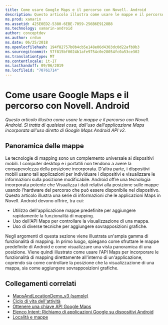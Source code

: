 ```yaml
---
title: Come usare Google Maps e il percorso con Novell. Android
description: Questo articolo illustra come usare le mappe e il percorso con Novell. Android. Si tratta di qualsiasi cosa, dall'uso dell'applicazione Maps incorporata all'uso diretto di Google Maps Android API v2.
ms.prod: xamarin
ms.assetid: 425E0ED2-5380-6EBE-7059-256B6E9128B8
ms.technology: xamarin-android
author: conceptdev
ms.author: crdun
ms.date: 06/25/2018
ms.openlocfilehash: 194f82757b0b4cb5e148e06d4303dc0d22afb9b3
ms.sourcegitcommit: 57f815bf0024b1afe9754c0e28054fc0a53ce302
ms.translationtype: MT
ms.contentlocale: it-IT
ms.lasthandoff: 09/06/2019
ms.locfileid: "70761714"
---
```

# <a name="how-to-use-google-maps-and-location-with-xamarinandroid"></a>Come usare Google Maps e il percorso con Novell. Android

_Questo articolo illustra come usare le mappe e il percorso con Novell. Android. Si tratta di qualsiasi cosa, dall'uso dell'applicazione Maps incorporata all'uso diretto di Google Maps Android API v2._

## <a name="maps-overview"></a>Panoramica delle mappe

Le tecnologie di mapping sono un complemento universale ai dispositivi mobili. I computer desktop e i portatili non tendono a avere la consapevolezza della posizione incorporata. D'altra parte, i dispositivi mobili usano tali applicazioni per individuare i dispositivi e visualizzare le informazioni sulla posizione modificabile. Android offre una tecnologia incorporata potente che Visualizza i dati relativi alla posizione sulle mappe usando l'hardware del percorso che può essere disponibile nel dispositivo. Questo articolo illustra una serie di informazioni che le applicazioni Maps in Novell. Android devono offrire, tra cui: 

- Utilizzo dell'applicazione mappe predefinite per aggiungere rapidamente la funzionalità di mapping.
- Uso dell'API Maps per controllare la visualizzazione di una mappa.
- Uso di diverse tecniche per aggiungere sovrapposizioni grafiche.

Negli argomenti di questa sezione viene illustrata un'ampia gamma di funzionalità di mapping.
In primo luogo, spiegano come sfruttare le mappe predefinite di Android e come visualizzare una vista panoramica di una posizione. Viene quindi illustrato come usare l'API Maps per incorporare le funzionalità di mapping direttamente all'interno di un'applicazione, coprendo sia come controllare la posizione che la visualizzazione di una mappa, sia come aggiungere sovrapposizioni grafiche.

## <a name="related-links"></a>Collegamenti correlati

- [MapsAndLocationDemo_v3 (sample)](https://docs.microsoft.com/samples/xamarin/monodroid-samples/mapsandlocationdemo-v3)
- [Ciclo di vita dell'attività](~/android/app-fundamentals/activity-lifecycle/index.md)
- [Ottenere una chiave API Google Maps](~/android/platform/maps-and-location/maps/obtaining-a-google-maps-api-key.md)
- [Elenco Intent: Richiamo di applicazioni Google su dispositivi Android](https://developer.android.com/guide/appendix/g-app-intents.html)
- [Località e mappe](https://developer.android.com/guide/topics/location/index.html)
